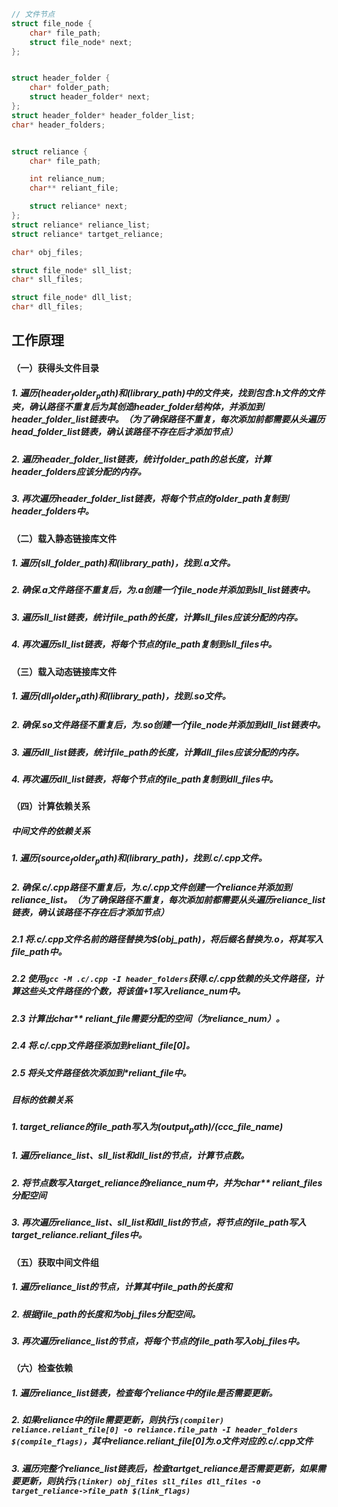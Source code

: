 
```c
// 文件节点
struct file_node {
    char* file_path;
    struct file_node* next;
};


struct header_folder {
    char* folder_path;
    struct header_folder* next;
};
struct header_folder* header_folder_list;
char* header_folders;


struct reliance {
    char* file_path;

    int reliance_num;
    char** reliant_file;

    struct reliance* next;
};
struct reliance* reliance_list;
struct reliance* tartget_reliance;

char* obj_files;

struct file_node* sll_list;
char* sll_files;

struct file_node* dll_list;
char* dll_files;
```

## 工作原理
#### （一）获得头文件目录
##### 1. 遍历$(header_folder_path)和$(library_path)中的文件夹，找到包含.h文件的文件夹，确认路径不重复后为其创造header_folder结构体，并添加到header_folder_list链表中。（为了确保路径不重复，每次添加前都需要从头遍历head_folder_list链表，确认该路径不存在后才添加节点）
##### 2. 遍历header_folder_list链表，统计folder_path的总长度，计算header_folders应该分配的内存。
##### 3. 再次遍历header_folder_list链表，将每个节点的folder_path复制到header_folders中。

#### （二）载入静态链接库文件
##### 1. 遍历(sll_folder_path)和(library_path)，找到.a文件。
##### 2. 确保.a文件路径不重复后，为.a创建一个file_node并添加到sll_list链表中。
##### 3. 遍历sll_list链表，统计file_path的长度，计算sll_files应该分配的内存。
##### 4. 再次遍历sll_list链表，将每个节点的file_path复制到sll_files中。

#### （三）载入动态链接库文件
##### 1. 遍历$(dll_folder_path)和$(library_path)，找到.so文件。
##### 2. 确保.so文件路径不重复后，为.so创建一个file_node并添加到dll_list链表中。
##### 3. 遍历dll_list链表，统计file_path的长度，计算dll_files应该分配的内存。
##### 4. 再次遍历dll_list链表，将每个节点的file_path复制到dll_files中。

#### （四）计算依赖关系
##### 中间文件的依赖关系
##### 1. 遍历$(source_folder_path)和$(library_path)，找到.c/.cpp文件。
##### 2. 确保.c/.cpp路径不重复后，为.c/.cpp文件创建一个reliance并添加到reliance_list。（为了确保路径不重复，每次添加前都需要从头遍历reliance_list链表，确认该路径不存在后才添加节点）
##### 2.1 将.c/.cpp文件名前的路径替换为$(obj_path)，将后缀名替换为.o，将其写入file_path中。
##### 2.2 使用```gcc -M .c/.cpp -I header_folders```获得.c/.cpp依赖的头文件路径，计算这些头文件路径的个数，将该值+1写入reliance_num中。
##### 2.3 计算出char** reliant_file需要分配的空间（为reliance_num）。
##### 2.4 将.c/.cpp文件路径添加到reliant_file[0]。
##### 2.5 将头文件路径依次添加到*reliant_file中。


##### 目标的依赖关系
##### 1. target_reliance的file_path写入为$(output_path)/$(ccc_file_name)
##### 1. 遍历reliance_list、sll_list和dll_list的节点，计算节点数。
##### 2. 将节点数写入target_reliance的reliance_num中，并为char** reliant_files分配空间
##### 3. 再次遍历reliance_list、sll_list和dll_list的节点，将节点的file_path写入target_reliance.reliant_files中。

#### （五）获取中间文件组
##### 1. 遍历reliance_list的节点，计算其中file_path的长度和
##### 2. 根据file_path的长度和为obj_files分配空间。
##### 3. 再次遍历reliance_list的节点，将每个节点的file_path写入obj_files中。

#### （六）检查依赖
##### 1. 遍历reliance_list链表，检查每个reliance中的file是否需要更新。
##### 2. 如果reliance中的file需要更新，则执行```$(compiler) reliance.reliant_file[0] -o reliance.file_path -I header_folders $(compile_flags)```，其中reliance.reliant_file[0]为.o文件对应的.c/.cpp文件
##### 3. 遍历完整个reliance_list链表后，检查tartget_reliance是否需要更新，如果需要更新，则执行```$(linker) obj_files sll_files dll_files -o target_reliance->file_path $(link_flags)```